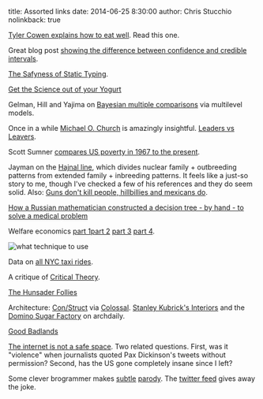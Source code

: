 title: Assorted links
date: 2014-06-25 8:30:00
author: Chris Stucchio
nolinkback: true

[Tyler Cowen explains how to eat well](http://www.theatlantic.com/magazine/archive/2012/05/six-rules-for-dining-out/308929/?single_page=true). Read this one.

Great blog post [showing the difference between confidence and credible intervals](http://jakevdp.github.io/blog/2014/06/12/frequentism-and-bayesianism-3-confidence-credibility/).

[The Safyness of Static Typing](http://blog.metaobject.com/2014/06/the-safyness-of-static-typing.html).

[Get the Science out of your Yogurt](http://pipeline.corante.com/archives/2014/06/05/get_the_science_out_of_your_yogurt.php?utm_source=stucchio)

Gelman, Hill and Yajima on [Bayesian multiple comparisons](http://www.stat.columbia.edu/~gelman/research/unpublished/multiple2.pdf) via multilevel models.

Once in a while [Michael O. Church](https://news.ycombinator.com/item?id=7853434) is amazingly insightful. [Leaders vs Leavers](https://news.ycombinator.com/item?id=7853434).

Scott Sumner [compares US poverty in 1967 to the present](http://www.themoneyillusion.com/?p=26908&utm_source=feedburner&utm_source=stucchio).

Jayman on the [Hajnal line](https://hbdchick.wordpress.com/2014/03/10/big-summary-post-on-the-hajnal-line/), which divides nuclear family + outbreeding patterns from extended family + inbreeding patterns. It feels like a just-so story to me, though I've checked a few of his references and they do seem solid. Also: [Guns don't kill people, hillbillies and mexicans do](http://jaymans.wordpress.com/2014/06/11/guns-violence-again/).

[How a Russian mathematician constructed a decision tree - by hand - to solve a medical problem](http://fastml.com/how-a-russian-mathematician-constructed-a-decision-tree-by-hand-to-solve-a-medical-problem/)

Welfare economics [part 1](http://www.interfluidity.com/v2/5149.html)[part 2](http://www.interfluidity.com/v2/5212.html) [part 3](http://www.interfluidity.com/v2/5302.html) [part 4](http://www.interfluidity.com/v2/5374.html).

![what technique to use](http://i.imgur.com/twr2j8Y.png)

Data on [all NYC taxi rides](http://chriswhong.com/open-data/foil_nyc_taxi/).

A critique of [Critical Theory](http://argumentativerags.blogspot.in/2014/06/philosophy-to-rescue-credo-or-something.html).

[The Hunsader Follies](http://zacharydavid.com/bad-research/the-hunsader-follies/)

Architecture: [Con/Struct](http://www.justinplunkett.com/construct?utm_source=stucchio&utm_medium=bloglink) via [Colossal](http://www.thisiscolossal.com/2014/06/construct-the-fictional-urban-architecture-of-justin-plunkett/?utm_source=stucchio). [Stanley Kubrick's Interiors](http://www.archdaily.com/514027/interiors-stanley-kubrick/?utm_source=chrisstucchio&utm_medium=bloglink) and the [Domino Sugar Factory](http://www.archdaily.com/514373/in-images-the-domino-sugar-factory-s-beautiful-decline/?utm_source=chrisstucchio&utm_medium=bloglink) on archdaily.

[Good Badlands](http://www.thisiscolossal.com/2014/06/good-badlands-guy-tal/?utm_source=chrisstucchio&utm_medium=bloglink)

[The internet is not a safe space](http://reason.com/blog/2014/06/18/the-internet-is-not-a-safe-space). Two related questions. First, was it "violence" when journalists quoted Pax Dickinson's tweets without permission? Second, has the US gone completely insane since I left?

Some clever brogrammer makes [subtle](http://www.modelviewculture.com/pieces/the-newest-frontier) [parody](http://www.modelviewculture.com/pieces/how-perks-can-divide-us). The [twitter feed](https://twitter.com/shanley) gives away the joke.
